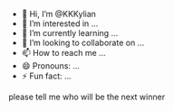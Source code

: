 - 👋 Hi, I’m @KKKylian
- 👀 I’m interested in ...
- 🌱 I’m currently learning ...
- 💞️ I’m looking to collaborate on ...
- 📫 How to reach me ...
- 😄 Pronouns: ...
- ⚡ Fun fact: ...

<!---
KKKylian/KKKylian is a ✨ special ✨ repository because its `README.md` (this file) appears on your GitHub profile.
You can click the Preview link to take a look at your changes.
--->
please tell me who will be the next winner
